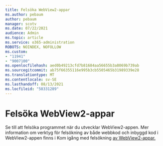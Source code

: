 ```yaml
---
title: Felsöka WebView2-appar
ms.author: pebaum
author: pebaum
manager: scotv
ms.date: 07/22/2021
audience: Admin
ms.topic: article
ms.service: o365-administration
ROBOTS: NOINDEX, NOFOLLOW
ms.custom:
- "11941"
- "9007100"
ms.openlocfilehash: aed0b49213cfd7b81684aa56655b3a8069b739ab
ms.sourcegitcommit: ab75f66355116e995b3cb5505465b31989339e28
ms.translationtype: MT
ms.contentlocale: sv-SE
ms.lasthandoff: 08/13/2021
ms.locfileid: "58331289"
---
```

# <a name="debug-webview2-apps"></a>Felsöka WebView2-appar

Se till att felsöka programmet när du utvecklar WebView2-appen. Mer information om verktyg för felsökning av både webbkod och inbyggd kod i WebView2-appen finns i Kom igång med felsökning [av WebView2-appar.](https://docs.microsoft.com/microsoft-edge/webview2/how-to/debug)